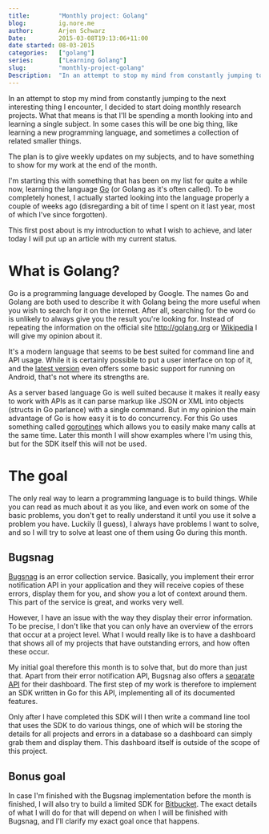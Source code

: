 ```yaml
---
title:        "Monthly project: Golang"
blog:         ig.nore.me  
author:       Arjen Schwarz  
Date:         2015-03-08T19:13:06+11:00   
date started: 08-03-2015  
categories:   ["golang"]
series:       ["Learning Golang"]
slug:         "monthly-project-golang"
Description:  "In an attempt to stop my mind from constantly jumping to the next interesting thing I encounter, I decided to start doing monthly research projects. I'm starting this with something that has been on my list for quite a while now, learning the language Go (or Golang as it's often called)."
---
```


In an attempt to stop my mind from constantly jumping to the next interesting thing I encounter, I decided to start doing monthly research projects. What that means is that I'll be spending a month looking into and learning a single subject. In some cases this will be one big thing, like learning a new programming language, and sometimes a collection of related smaller things.

The plan is to give weekly updates on my subjects, and to have something to show for my work at the end of the month.

I'm starting this with something that has been on my list for quite a while now, learning the language [Go][1] (or Golang as it's often called). To be completely honest, I actually started looking into the language properly a couple of weeks ago (disregarding a bit of time I spent on it last year, most of which I've since forgotten).

This first post about is my introduction to what I wish to achieve, and later today I will put up an article with my current status.

# What is Golang?

Go is a programming language developed by Google. The names Go and Golang are both used to describe it with Golang being the more useful when you wish to search for it on the internet. After all, searching for the word `Go` is unlikely to always give you the result you're looking for. Instead of repeating the information on the official site <http://golang.org> or [Wikipedia][2] I will give my opinion about it.

It's a modern language that seems to be best suited for command line and API usage. While it is certainly possible to put a user interface on top of it, and the [latest version][3] even offers some basic support for running on Android, that's not where its strengths are. 

As a server based language Go is well suited because it makes it really easy to work with APIs as it can parse markup like JSON or XML into objects (structs in Go parlance) with a single command. But in my opinion the main advantage of Go is how easy it is to do concurrency. For this Go uses something called [goroutines][4] which allows you to easily make many calls at the same time. Later this month I will show examples where I'm using this, but for the SDK itself this will not be used.

# The goal

The only real way to learn a programming language is to build things. While you can read as much about it as you like, and even work on some of the basic problems, you don't get to really understand it until you use it solve a problem you have. Luckily (I guess), I always have problems I want to solve, and so I will try to solve at least one of them using Go during this month.

## Bugsnag

[Bugsnag][5] is an error collection service. Basically, you implement their error notification API in your application and they will receive copies of these errors, display them for you, and show you a lot of context around them. This part of the service is great, and works very well.

However, I have an issue with the way they display their error information. To be precise, I don't like that you can only have an overview of the errors that occur at a project level. What I would really like is to have a dashboard that shows all of my projects that have outstanding errors, and how often these occur.

My initial goal therefore this month is to solve that, but do more than just that. Apart from their error notification API, Bugsnag also offers a [separate API][6] for their dashboard. The first step of my work is therefore to implement an SDK written in Go for this API, implementing all of its documented features. 

Only after I have completed this SDK will I then write a command line tool that uses the SDK to do various things, one of which will be storing the details for all projects and errors in a database so a dashboard can simply grab them and display them. This dashboard itself is outside of the scope of this project.

## Bonus goal

In case I'm finished with the Bugsnag implementation before the month is finished, I will also try to build a limited SDK for [Bitbucket][7]. The exact details of what I will do for that will depend on when I will be finished with Bugsnag, and I'll clarify my exact goal once that happens.


[1]: http://golang.org
[2]: http://en.wikipedia.org/wiki/Go_(programming_language)
[3]: https://blog.golang.org/go1.4
[4]: https://golang.org/doc/effective_go.html#concurrency
[5]: https://bugsnag.com/
[6]: https://bugsnag.com/docs/api
[7]: https://bitbucket.org
